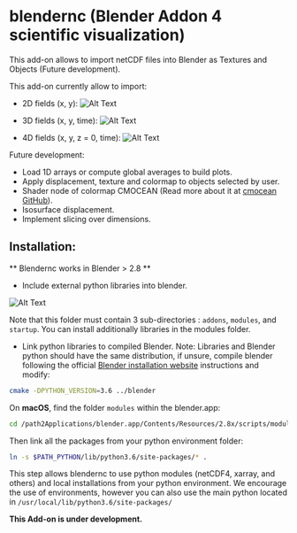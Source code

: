 # blendernc (Blender Addon 4 scientific visualization)

This add-on allows to import netCDF files into Blender as Textures and Objects (Future development). 

This add-on currently allow to import:
- 2D fields (x, y):
![Alt Text](https://github.com/josuemtzmo/blendernc/blob/master/docs/images/gebco_topo.gif "GEBCO Topography")

- 3D fields (x, y, time): 
![Alt Text](https://github.com/josuemtzmo/blendernc/blob/master/docs/images/global_1deg_temp_brightness_vel_mag.png "Global 1 degree temperature, brightness: velocity magnitude")

- 4D fields (x, y, z = 0, time): 
![Alt Text](https://github.com/josuemtzmo/blendernc/blob/master/docs/images/global_1deg_temp_brightness_vel_mag.gif "Global 1 degree temperature, brightness: velocity magnitude")

Future development:
- Load 1D arrays or compute global averages to build plots.
- Apply displacement, texture and colormap to objects selected by user.
- Shader node of colormap CMOCEAN (Read more about it at [cmocean GitHub](https://github.com/matplotlib/cmocean)).
- Isosurface displacement.
- Implement slicing over dimensions.

## Installation:
** Blendernc works in Blender > 2.8 **

- Include external python libraries into blender.

![Alt Text](https://github.com/josuemtzmo/blendernc/blob/master/docs/images/modules_path.png "Select external libraries")

Note that this folder must contain 3 sub-directories : `addons`, `modules`, and `startup`.
You can install additionally libraries in the modules folder.


- Link python libraries to compiled Blender. 
Note: Libraries and Blender python should have the same distribution, if unsure, 
compile blender following the official [Blender installation website](https://wiki.blender.org/index.php/Dev:Doc/Building_Blender/) instructions and modify: 

```bash
cmake -DPYTHON_VERSION=3.6 ../blender
```
On **macOS**, find the folder `modules` within the blender.app:
```bash
cd /path2Applications/blender.app/Contents/Resources/2.8x/scripts/modules
```

Then link all the packages from your python environment folder:
```bash
ln -s $PATH_PYTHON/lib/python3.6/site-packages/* .
```

This step allows blendernc to use python modules (netCDF4, xarray, and others) and 
local installations from your python environment. We encourage the use of 
environments, however you can also use the main python located in 
`/usr/local/lib/python3.6/site-packages/`

**This Add-on is under development.**

